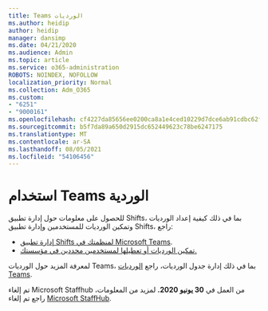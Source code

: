 ```yaml
---
title: Teams الورديات
ms.author: heidip
author: heidip
manager: dansimp
ms.date: 04/21/2020
ms.audience: Admin
ms.topic: article
ms.service: o365-administration
ROBOTS: NOINDEX, NOFOLLOW
localization_priority: Normal
ms.collection: Adm_O365
ms.custom:
- "6251"
- "9000161"
ms.openlocfilehash: cf4227da85656ee0200ca8a1e4ced10229d7dce6ab91cdbc62f63a41c899c80d
ms.sourcegitcommit: b5f7da89a650d2915dc652449623c78be6247175
ms.translationtype: MT
ms.contentlocale: ar-SA
ms.lasthandoff: 08/05/2021
ms.locfileid: "54106456"
---
```

# <a name="using-teams-shifts"></a>استخدام Teams الوردية

للحصول على معلومات حول إدارة تطبيق Shifts، بما في ذلك كيفية إعداد الورديات وتمكين الورديات للمستخدمين وإدارة تطبيق Shifts، راجع:
 
- [إدارة تطبيق Shifts لمنظمتك في Microsoft Teams](https://docs.microsoft.com/microsoftteams/expand-teams-across-your-org/shifts/manage-the-shifts-app-for-your-organization-in-teams#set-up-shifts).
- [تمكين الورديات أو تعطيلها لمستخدمين محددين في مؤسستك.](https://docs.microsoft.com/microsoftteams/expand-teams-across-your-org/shifts/manage-the-shifts-app-for-your-organization-in-teams#enable-or-disable-shifts-for-specific-users-in-your-organization)

لمعرفة المزيد حول الورديات Teams، بما في ذلك إدارة جدول الورديات، راجع [الورديات Teams](https://docs.microsoft.com/microsoftteams/expand-teams-across-your-org/shifts-for-teams-landing-page).

تم إلغاء Microsoft Staffhub من العمل في **30 يونيو 2020.** لمزيد من المعلومات، راجع تم إلغاء [Microsoft StaffHub](https://docs.microsoft.com/MicrosoftTeams/expand-teams-across-your-org/shifts/microsoft-staffhub-to-be-retired).

